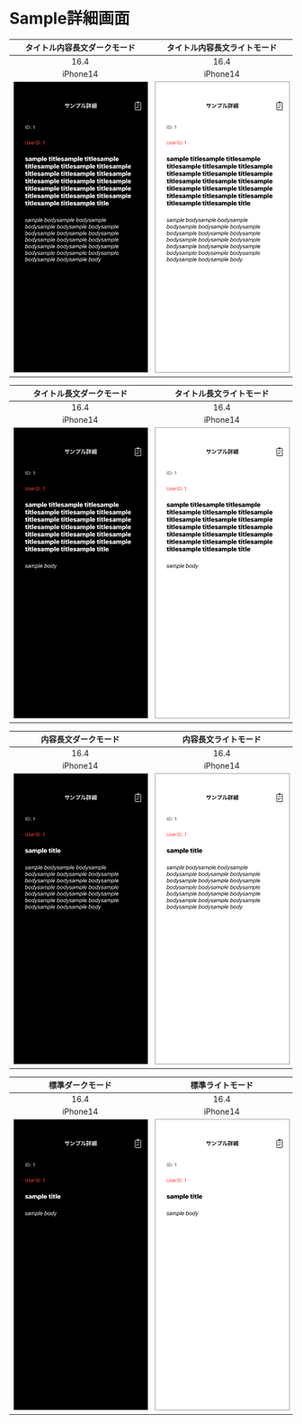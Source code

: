 # Sample詳細画面

|タイトル内容長文ダークモード|タイトル内容長文ライトモード|
|:---:|:---:|
|16.4|16.4|
|iPhone14|iPhone14|
|<img src='../TestSnapshot/ReferenceImages_64/Sample詳細画面/testSampleDetailView_タイトル_内容_長文_ダークモード_iPhone_16_4_390x844@3x.png' width='390' style='border: 1px solid #999' />|<img src='../TestSnapshot/ReferenceImages_64/Sample詳細画面/testSampleDetailView_タイトル_内容_長文_ライトモード_iPhone_16_4_390x844@3x.png' width='390' style='border: 1px solid #999' />|

|タイトル長文ダークモード|タイトル長文ライトモード|
|:---:|:---:|
|16.4|16.4|
|iPhone14|iPhone14|
|<img src='../TestSnapshot/ReferenceImages_64/Sample詳細画面/testSampleDetailView_タイトル_長文_ダークモード_iPhone_16_4_390x844@3x.png' width='390' style='border: 1px solid #999' />|<img src='../TestSnapshot/ReferenceImages_64/Sample詳細画面/testSampleDetailView_タイトル_長文_ライトモード_iPhone_16_4_390x844@3x.png' width='390' style='border: 1px solid #999' />|

|内容長文ダークモード|内容長文ライトモード|
|:---:|:---:|
|16.4|16.4|
|iPhone14|iPhone14|
|<img src='../TestSnapshot/ReferenceImages_64/Sample詳細画面/testSampleDetailView_内容_長文_ダークモード_iPhone_16_4_390x844@3x.png' width='390' style='border: 1px solid #999' />|<img src='../TestSnapshot/ReferenceImages_64/Sample詳細画面/testSampleDetailView_内容_長文_ライトモード_iPhone_16_4_390x844@3x.png' width='390' style='border: 1px solid #999' />|

|標準ダークモード|標準ライトモード|
|:---:|:---:|
|16.4|16.4|
|iPhone14|iPhone14|
|<img src='../TestSnapshot/ReferenceImages_64/Sample詳細画面/testSampleDetail_標準_ダークモード_iPhone_16_4_390x844@3x.png' width='390' style='border: 1px solid #999' />|<img src='../TestSnapshot/ReferenceImages_64/Sample詳細画面/testSampleDetail_標準_ライトモード_iPhone_16_4_390x844@3x.png' width='390' style='border: 1px solid #999' />|

